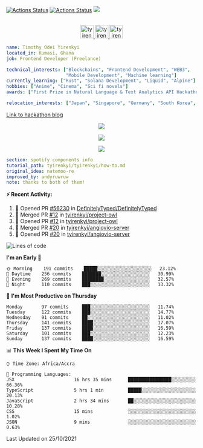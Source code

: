 [![Actions Status](https://github.com/tyirenkyi/tyirenkyi/workflows/wakatime-stats/badge.svg)](https://github.com/tyirenkyi/tyirenkyi/actions)
[![Actions Status](https://github.com/tyirenkyi/tyirenkyi/workflows/update-gh-activity/badge.svg)](https://github.com/tyirenkyi/tyirenkyi/actions)
![](https://visitor-badge.glitch.me/badge?page_id=tyirenkyi.tyirenkyi)

<p align="center">
<br/>
<a href="https://twitter.com/darthapplejewce">
  <img alt="tyirenkyi | Twitter" width="35px" src="https://image.flaticon.com/icons/svg/2111/2111703.svg" />
</a>
<a href="https://www.linkedin.com/in/timothy-yirenkyi-b45b9b137/">
  <img alt="tyirenkyi's LinkdeIN" width="35px" src="https://image.flaticon.com/icons/svg/2111/2111465.svg" />
</a
<a href="https://open.spotify.com/user/6jyx0hj1911n2xd4rm3vwm8j9?si=f0e62187bc474bdf">
  <img alt="tyirenkyi's Spotify" width="35px" src="https://image.flaticon.com/icons/svg/2111/2111627.svg" />
</a>
</p>

```yaml
name: Timothy Odei Yirenkyi
located_in: Kumasi, Ghana
job: Frontend Developer (Freelance)

technical_interests: ["Blockchains", "Frontend Development", "WEB3", 
                      "Mobile Development", "Machine learning"]
currently_learning: ["Rust", "Solana Development", "Liquid", "Alpine"]
hobbies: ["Anime", "Cinema", "Sci fi novels"]
awards: ["First Prize in Natural Language & Text Analytics API Hackathon"]

relocation_interests: ["Japan", "Singapore", "Germany", "South Korea", "UK"]
```

<a href="https://www.expert.ai/blog/the-story-behind-hackathon-winning-peer-reviewers-app">Link to hackathon blog</a>

<p align="center">
  <img alig src="https://github-profile-trophy.vercel.app/?username=tyirenkyi&column=6&rank=SSS,SS,S,AAA,AA,A,B,C" />
</p>


<p align="center">
  <a href="https://tyirenkyi.vercel.app/api/now-playing?open">
    <!-- Music bars move to the beat and are colored based on the track's happiness, danceability and energy! -->
    <img src="https://tyirenkyi.vercel.app/api/now-playing">
  </a>
</p>

<p align="center">
  <img src="https://tyirenkyi.vercel.app/api/top-played">
</p>
 
```yaml
section: spotify components info
tutorial_path: tyirenkyi/tyirenkyi/how-to.md
original_idea: natemoo-re
improved_by: andyruwruw
note: thanks to both of them!
```


**:zap: Recent Activity:**

<!--START_SECTION:activity-->
1. 💪 Opened PR [#56230](https://github.com/DefinitelyTyped/DefinitelyTyped/pull/56230) in [DefinitelyTyped/DefinitelyTyped](https://github.com/DefinitelyTyped/DefinitelyTyped)
2. 🎉 Merged PR [#12](https://github.com/tyirenkyi/project-owl/pull/12) in [tyirenkyi/project-owl](https://github.com/tyirenkyi/project-owl)
3. 💪 Opened PR [#12](https://github.com/tyirenkyi/project-owl/pull/12) in [tyirenkyi/project-owl](https://github.com/tyirenkyi/project-owl)
4. 🎉 Merged PR [#20](https://github.com/tyirenkyi/angiovio-server/pull/20) in [tyirenkyi/angiovio-server](https://github.com/tyirenkyi/angiovio-server)
5. 💪 Opened PR [#20](https://github.com/tyirenkyi/angiovio-server/pull/20) in [tyirenkyi/angiovio-server](https://github.com/tyirenkyi/angiovio-server)
<!--END_SECTION:activity-->

<!--START_SECTION:waka-->
![Lines of code](https://img.shields.io/badge/From%20Hello%20World%20I%27ve%20Written-7.5%20million%20lines%20of%20code-blue)

**I'm an Early 🐤** 

```text
🌞 Morning    191 commits    █████░░░░░░░░░░░░░░░░░░░░   23.12% 
🌆 Daytime    256 commits    ███████░░░░░░░░░░░░░░░░░░   30.99% 
🌃 Evening    269 commits    ████████░░░░░░░░░░░░░░░░░   32.57% 
🌙 Night      110 commits    ███░░░░░░░░░░░░░░░░░░░░░░   13.32%

```
📅 **I'm Most Productive on Thursday** 

```text
Monday       97 commits     ███░░░░░░░░░░░░░░░░░░░░░░   11.74% 
Tuesday      122 commits    ███░░░░░░░░░░░░░░░░░░░░░░   14.77% 
Wednesday    91 commits     ██░░░░░░░░░░░░░░░░░░░░░░░   11.02% 
Thursday     141 commits    ████░░░░░░░░░░░░░░░░░░░░░   17.07% 
Friday       137 commits    ████░░░░░░░░░░░░░░░░░░░░░   16.59% 
Saturday     101 commits    ███░░░░░░░░░░░░░░░░░░░░░░   12.23% 
Sunday       137 commits    ████░░░░░░░░░░░░░░░░░░░░░   16.59%

```


📊 **This Week I Spent My Time On** 

```text
⌚︎ Time Zone: Africa/Accra

💬 Programming Languages: 
JSX                      16 hrs 35 mins      ████████████████░░░░░░░░░   66.36% 
TypeScript               5 hrs 1 min         █████░░░░░░░░░░░░░░░░░░░░   20.13% 
JavaScript               2 hrs 34 mins       ██░░░░░░░░░░░░░░░░░░░░░░░   10.28% 
CSS                      15 mins             ░░░░░░░░░░░░░░░░░░░░░░░░░   1.02% 
JSON                     9 mins              ░░░░░░░░░░░░░░░░░░░░░░░░░   0.63%

```


 Last Updated on 25/10/2021
<!--END_SECTION:waka-->

